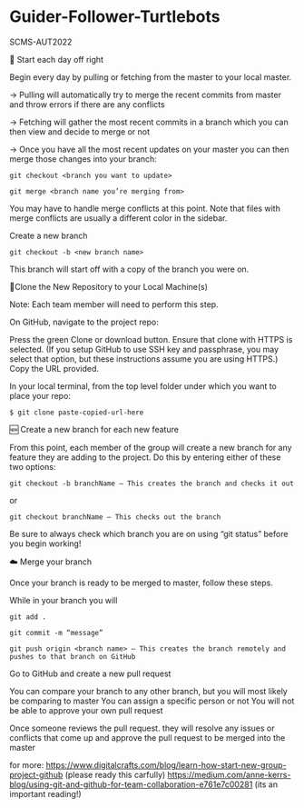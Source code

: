 # Guider-Follower-Turtlebots
SCMS-AUT2022


🙂 Start each day off right

Begin every day by pulling or fetching from the master to your local master.

  -> Pulling will automatically try to merge the recent commits from master and throw errors if there are any conflicts

  -> Fetching will gather the most recent commits in a branch which you can then view and decide to merge or not

  -> Once you have all the most recent updates on your master you can then merge those changes into your branch:

    git checkout <branch you want to update>

    git merge <branch name you’re merging from>

You may have to handle merge conflicts at this point. Note that files with merge conflicts are usually a different color in the sidebar.

Create a new branch

    git checkout -b <new branch name>

  This branch will start off with a copy of the branch you were on.


👮Clone the New Repository to your Local Machine(s)

  Note: Each team member will need to perform this step.

  On GitHub, navigate to the project repo:

   Press the green Clone or download button.
   Ensure that clone with HTTPS is selected. (If you setup GitHub to use SSH key and passphrase, you may select that option, but these instructions assume you are using HTTPS.)
   Copy the URL provided.

In your local terminal, from the top level folder under which you want to place your repo:

    $ git clone paste-copied-url-here

🆕 Create a new branch for each new feature

From this point, each member of the group will create a new branch for any feature they are adding to the project. Do this by entering either of these two options:

    git checkout -b branchName – This creates the branch and checks it out

or

    git checkout branchName – This checks out the branch

Be sure to always check which branch you are on using “git status” before you begin working!

☁️ Merge your branch

Once your branch is ready to be merged to master, follow these steps.

   While in your branch you will 

    git add . 

    git commit -m “message”

    git push origin <branch name> – This creates the branch remotely and pushes to that branch on GitHub

  Go to GitHub and create a new pull request

   You can compare your branch to any other branch, but you will most likely be comparing to master
   You can assign a specific person or not
   You will not be able to approve your own pull request 

   Once someone reviews the pull request. they will resolve any issues or conflicts that come up and approve the pull request to be merged into the master


for more: 
https://www.digitalcrafts.com/blog/learn-how-start-new-group-project-github (please ready this carfully)
https://medium.com/anne-kerrs-blog/using-git-and-github-for-team-collaboration-e761e7c00281 (its an important reading!)
